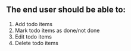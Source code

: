 ## The end user should be able to:

1.	Add todo items
2.	Mark todo items as done/not done
3.	Edit todo items
4.	Delete todo items
